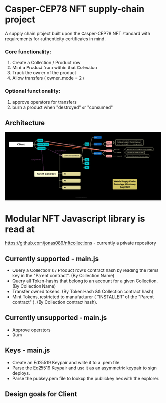 # Casper-CEP78 NFT supply-chain project
A supply chain project built upon the Casper-CEP78 NFT standard with requirements for authenticity certificates in mind.
### Core functionality:
1. Create a Collection / Product row
2. Mint a Product from within that Collection
3. Track the owner of the product
4. Allow transfers ( owner_mode = 2 )

### Optional functionality:
1. approve operators for transfers
2. burn a product when "destroyed" or "consumed"

## Architecture
![Preview](https://github.com/jonas089/watch-cep78/blob/master/mindmap.png "Contract Architecture")

# Modular NFT Javascript library is read at 
https://github.com/jonas089/nftcollections - currently a private repository

## Currently supported - main.js
- Query a Collection's / Product row's contract hash by reading the items key in the "Parent contract". (By Collection Name)
- Query all Token-hashs that belong to an account for a given Collection. (By Collection Name)
- Transfer owned tokens. (By Token Hash && Collection contract hash)
- Mint Tokens, restricted to manufacturer ( "INSTALLER" of the "Parent contract" ). (By Collection contract hash).

## Currently unsupported - main.js
- Approve operators
- Burn

## Keys - main.js
- Create an Ed25519 Keypair and write it to a .pem file.
- Parse the Ed25519 Keypair and use it as an asymmetric keypair to sign deploys.
- Parse the pubkey.pem file to lookup the publickey hex with the explorer.

## Design goals for Client
